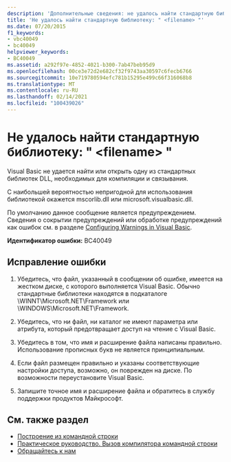 ```yaml
---
description: 'Дополнительные сведения: не удалось найти стандартную библиотеку: " <filename> "'
title: 'Не удалось найти стандартную библиотеку: " <filename> "'
ms.date: 07/20/2015
f1_keywords:
- vbc40049
- bc40049
helpviewer_keywords:
- BC40049
ms.assetid: a292f97e-4852-4021-b300-7ab47beb95d9
ms.openlocfilehash: 00ce3e72d2e682cf32f9743aa30597c6fecb6766
ms.sourcegitcommit: 10e719780594efc781b15295e499c66f316068b8
ms.translationtype: MT
ms.contentlocale: ru-RU
ms.lasthandoff: 02/14/2021
ms.locfileid: "100439026"
---
```

# <a name="could-not-find-standard-library-filename"></a>Не удалось найти стандартную библиотеку: " \<filename> "

Visual Basic не удается найти или открыть одну из стандартных библиотек DLL, необходимых для компиляции и связывания.  
  
 С наибольшей вероятностью непригодной для использования библиотекой окажется mscorlib.dll или microsoft.visualbasic.dll.  
  
 По умолчанию данное сообщение является предупреждением. Сведения о сокрытии предупреждений или обработке предупреждений как ошибок см. в разделе [Configuring Warnings in Visual Basic](/visualstudio/ide/configuring-warnings-in-visual-basic).  
  
 **Идентификатор ошибки:** BC40049  
  
## <a name="to-correct-this-error"></a>Исправление ошибки  
  
1. Убедитесь, что файл, указанный в сообщении об ошибке, имеется на жестком диске, с которого выполняется Visual Basic. Обычно стандартные библиотеки находятся в подкаталоге \WINNT\Microsoft.NET\Framework или \WINDOWS\Microsoft.NET\Framework.  
  
2. Убедитесь, что ни файл, ни каталог не имеют параметра или атрибута, который предотвращает доступ на чтение с Visual Basic.  
  
3. Убедитесь в том, что имя и расширение файла написаны правильно. Использование прописных букв не является принципиальным.  
  
4. Если файл размещен правильно и указаны соответствующие настройки доступа, возможно, он поврежден на диске. По возможности переустановите Visual Basic.  
  
5. Запишите точное имя и расширение файла и обратитесь в службу поддержки продуктов Майкрософт.  
  
## <a name="see-also"></a>См. также раздел

- [Построение из командной строки](../reference/command-line-compiler/building-from-the-command-line.md)
- [Практическое руководство. Вызов компилятора командной строки](../reference/command-line-compiler/how-to-invoke-the-command-line-compiler.md)
- [Обращайтесь к нам](/visualstudio/ide/feedback-options)
